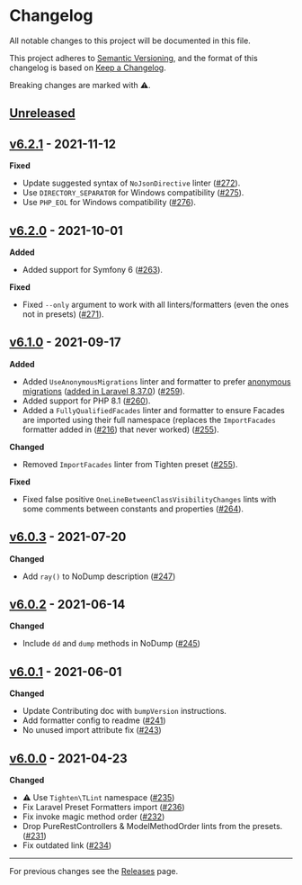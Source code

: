 # Changelog

All notable changes to this project will be documented in this file.

This project adheres to [Semantic Versioning](https://semver.org/spec/v2.0.0.html), and the format of this changelog is based on [Keep a Changelog](https://keepachangelog.com/en/1.0.0/).

Breaking changes are marked with ⚠️.

## [Unreleased]

## [v6.2.1] - 2021-11-12

**Fixed**

- Update suggested syntax of `NoJsonDirective` linter ([#272](https://github.com/tighten/tlint/pull/272)).
- Use `DIRECTORY_SEPARATOR` for Windows compatibility ([#275](https://github.com/tighten/tlint/pull/275)).
- Use `PHP_EOL` for Windows compatibility ([#276](https://github.com/tighten/tlint/pull/276)).

## [v6.2.0] - 2021-10-01

**Added**

- Added support for Symfony 6 ([#263](https://github.com/tighten/tlint/pull/263)).

**Fixed**

- Fixed `--only` argument to work with all linters/formatters (even the ones not in presets) ([#271](https://github.com/tighten/tlint/pull/271)).

## [v6.1.0] - 2021-09-17

**Added**

- Added `UseAnonymousMigrations` linter and formatter to prefer [anonymous migrations](https://github.com/laravel/framework/pull/36906) ([added in Laravel 8.37.0](https://github.com/laravel/framework/blob/8.x/CHANGELOG-8.x.md#v8370-2021-04-13)) ([#259](https://github.com/tighten/tlint/pull/259)).
- Added support for PHP 8.1 ([#260](https://github.com/tighten/tlint/pull/260)).
- Added a `FullyQualifiedFacades` linter and formatter to ensure Facades are imported using their full namespace (replaces the `ImportFacades` formatter added in ([#216](https://github.com/tighten/tlint/pull/216)) that never worked) ([#255](https://github.com/tighten/tlint/pull/255)).

**Changed**

- Removed `ImportFacades` linter from Tighten preset ([#255](https://github.com/tighten/tlint/pull/255)).

**Fixed**

- Fixed false positive `OneLineBetweenClassVisibilityChanges` lints with some comments between constants and properties ([#264](https://github.com/tighten/tlint/pull/264)).

## [v6.0.3] - 2021-07-20

**Changed**

- Add `ray()` to NoDump description ([#247](https://github.com/tighten/tlint/pull/247))

## [v6.0.2] - 2021-06-14

**Changed**

- Include `dd` and `dump` methods in NoDump ([#245](https://github.com/tighten/tlint/pull/245))

## [v6.0.1] - 2021-06-01

**Changed**

- Update Contributing doc with `bumpVersion` instructions.
- Add formatter config to readme ([#241](https://github.com/tighten/tlint/pull/241))
- No unused import attribute fix ([#243](https://github.com/tighten/tlint/pull/243))

## [v6.0.0] - 2021-04-23

**Changed**

- ⚠️ Use `Tighten\TLint` namespace ([#235](https://github.com/tighten/tlint/pull/235))
- Fix Laravel Preset Formatters import ([#236](https://github.com/tighten/tlint/pull/236))
- Fix invoke magic method order ([#232](https://github.com/tighten/tlint/pull/232))
- Drop PureRestControllers & ModelMethodOrder lints from the presets. ([#231](https://github.com/tighten/tlint/pull/231))
- Fix outdated link ([#234](https://github.com/tighten/tlint/pull/234))

---

For previous changes see the [Releases](https://github.com/tighten/tlint/releases) page.

[Unreleased]: https://github.com/tighten/tlint/compare/v6.2.1...HEAD
[v6.2.1]: https://github.com/tighten/tlint/compare/v6.2.0...v6.2.1
[v6.2.0]: https://github.com/tighten/tlint/compare/v6.1.0...v6.2.0
[v6.1.0]: https://github.com/tighten/tlint/compare/v6.0.3...v6.1.0
[v6.0.3]: https://github.com/tighten/tlint/compare/v6.0.2...v6.0.3
[v6.0.2]: https://github.com/tighten/tlint/compare/v6.0.1...v6.0.2
[v6.0.1]: https://github.com/tighten/tlint/compare/v6.0.0...v6.0.1
[v6.0.0]: https://github.com/tighten/tlint/compare/v5.0.16...v6.0.0
